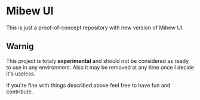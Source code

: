 # Mibew UI

This is just a proof-of-concept repository with new version of Mibew UI.

## Warnig

This project is totaly **experimental** and should not be considered as ready
to use in any environment. Also it may be removed at any time once I decide
it's useless.

If you're fine with things described above feel free to have fun and contribute.
